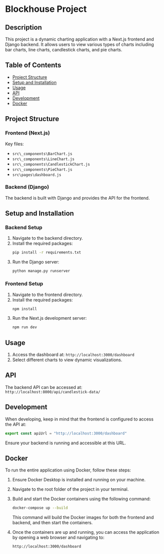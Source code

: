 # Blockhouse Project

## Description

This project is a dynamic charting application with a Next.js frontend and Django backend. It allows users to view various types of charts including bar charts, line charts, candlestick charts, and pie charts.

## Table of Contents

- [Project Structure](#project-structure)
- [Setup and Installation](#setup-and-installation)
- [Usage](#usage)
- [API](#api)
- [Development](#development)
- [Docker](#docker)

## Project Structure

### Frontend (Next.js)

Key files:
- `src\_components\BarChart.js`
- `src\_components\LineChart.js`
- `src\_components\CandlestickChart.js`
- `src\_components\PieChart.js`
- `src\pages\dashboard.js`

### Backend (Django)

The backend is built with Django and provides the API for the frontend.

## Setup and Installation

### Backend Setup

1. Navigate to the backend directory.
2. Install the required packages:
   ```sh
   pip install -r requirements.txt
   ```
3. Run the Django server:
   ```sh
   python manage.py runserver
   ```

### Frontend Setup

1. Navigate to the frontend directory.
2. Install the required packages:
   ```sh
   npm install 
   ```
3. Run the Next.js development server:
   ```sh
   npm run dev
   ```

## Usage

1. Access the dashboard at: `http://localhost:3000/dashboard`
2. Select different charts to view dynamic visualizations.

## API

The backend API can be accessed at: `http://localhost:8000/api/candlestick-data/`

## Development

When developing, keep in mind that the frontend is configured to access the API at:
```javascript
export const apiUrl = "http://localhost:3000/dashboard"
```
Ensure your backend is running and accessible at this URL.

## Docker

To run the entire application using Docker, follow these steps:

1. Ensure Docker Desktop is installed and running on your machine.

2. Navigate to the root folder of the project in your terminal.

3. Build and start the Docker containers using the following command:

   ```sh
   docker-compose up --build
   ```

   This command will build the Docker images for both the frontend and backend, and then start the containers.

4. Once the containers are up and running, you can access the application by opening a web browser and navigating to:

   ```
   http://localhost:3000/dashboard
   ```



